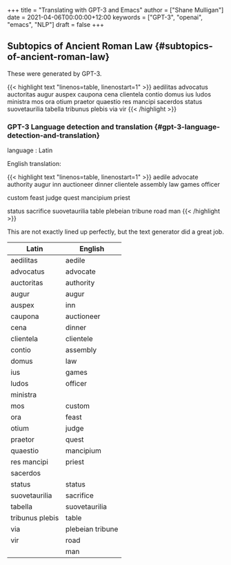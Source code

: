 +++
title = "Translating with GPT-3 and Emacs"
author = ["Shane Mulligan"]
date = 2021-04-06T00:00:00+12:00
keywords = ["GPT-3", "openai", "emacs", "NLP"]
draft = false
+++

## Subtopics of Ancient Roman Law {#subtopics-of-ancient-roman-law}

These were generated by GPT-3.

{{< highlight text "linenos=table, linenostart=1" >}}
aedilitas
advocatus
auctoritas
augur
auspex
caupona
cena
clientela
contio
domus
ius
ludos
ministra
mos
ora
otium
praetor
quaestio
res mancipi
sacerdos
status
suovetaurilia
tabella
tribunus plebis
via
vir
{{< /highlight >}}

<!-- Play on asciinema.com -->
<!-- <a title="asciinema recording" href="https://asciinema.org/a/luOPoq5WX5Dgd4fTJkAHxsnpr" target="_blank"><img alt="asciinema recording" src="https://asciinema.org/a/luOPoq5WX5Dgd4fTJkAHxsnpr.svg" /></a> -->
<!-- Play on the blog -->
<script src="https://asciinema.org/a/luOPoq5WX5Dgd4fTJkAHxsnpr.js" id="asciicast-luOPoq5WX5Dgd4fTJkAHxsnpr" async></script>


### GPT-3 Language detection and translation {#gpt-3-language-detection-and-translation}

language
: Latin

English translation:

{{< highlight text "linenos=table, linenostart=1" >}}
aedile
advocate
authority
augur
inn
auctioneer
dinner
clientele
assembly
law
games
officer

custom
feast
judge
quest
mancipium
priest

status
sacrifice
suovetaurilia
table
plebeian tribune
road
man
{{< /highlight >}}

This are not exactly lined up perfectly, but
the text generator did a great job.

| Latin           | English          |
|-----------------|------------------|
| aedilitas       | aedile           |
| advocatus       | advocate         |
| auctoritas      | authority        |
| augur           | augur            |
| auspex          | inn              |
| caupona         | auctioneer       |
| cena            | dinner           |
| clientela       | clientele        |
| contio          | assembly         |
| domus           | law              |
| ius             | games            |
| ludos           | officer          |
| ministra        |                  |
| mos             | custom           |
| ora             | feast            |
| otium           | judge            |
| praetor         | quest            |
| quaestio        | mancipium        |
| res mancipi     | priest           |
| sacerdos        |                  |
| status          | status           |
| suovetaurilia   | sacrifice        |
| tabella         | suovetaurilia    |
| tribunus plebis | table            |
| via             | plebeian tribune |
| vir             | road             |
|                 | man              |